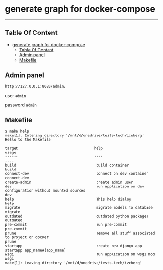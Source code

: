 # generate graph for docker-compose

______________________________________________________________________

## Table Of Content

<!--TOC-->

- [generate graph for docker-compose](#generate-graph-for-docker-compose)
  - [Table Of Content](#table-of-content)
  - [Admin panel](#admin-panel)
  - [Makefile](#makefile)

<!--TOC-->

## Admin panel

`http://127.0.0.1:8080/admin/`

user `admin`

password `admin`

## Makefile

<!-- START makefile-doc -->

```
$ make help
make[1]: Entering directory '/mnt/d/onedrive/tests-tech/izeberg'
Hello to the Makefile

target                                   help                                                                                                 usage
------                                   ----                                                                                                 ----
build                                     build container                                                                                      build
connect-dev                               connect on dev container                                                                             connect-dev
create-admin                              create admin user
dev                                       run application on dev configuration without mounted sources                                         dev
help                                      This help dialog                                                                                     help
migrate                                   migrate models to database                                                                           migrate
outdated                                  outdated python packages                                                                             outdated
pre-commit                                run pre-commit                                                                                       pre-commit
prune                                     remove all stuff associated to project on docker                                                     prune
startapp                                  create new django app                                                                                startapp app_name#{app_name}
wsgi                                      run application on wsgi mod                                                                          wsgi
make[1]: Leaving directory '/mnt/d/onedrive/tests-tech/izeberg'
```

<!-- END makefile-doc -->
